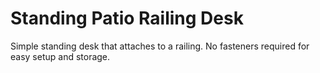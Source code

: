 # Standing Patio Railing Desk

Simple standing desk that attaches to a railing.  No fasteners required for easy setup and storage.
